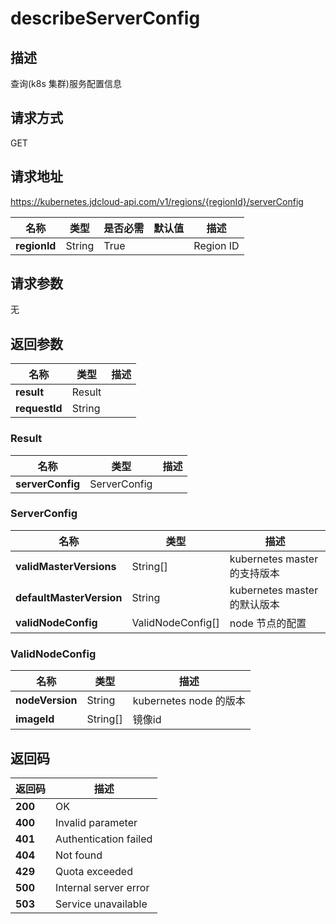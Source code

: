 # describeServerConfig


## 描述
查询(k8s 集群)服务配置信息

## 请求方式
GET

## 请求地址
https://kubernetes.jdcloud-api.com/v1/regions/{regionId}/serverConfig

|名称|类型|是否必需|默认值|描述|
|---|---|---|---|---|
|**regionId**|String|True| |Region ID|

## 请求参数
无


## 返回参数
|名称|类型|描述|
|---|---|---|
|**result**|Result| |
|**requestId**|String| |

### Result
|名称|类型|描述|
|---|---|---|
|**serverConfig**|ServerConfig| |
### ServerConfig
|名称|类型|描述|
|---|---|---|
|**validMasterVersions**|String[]|kubernetes master 的支持版本|
|**defaultMasterVersion**|String|kubernetes master 的默认版本|
|**validNodeConfig**|ValidNodeConfig[]|node 节点的配置|
### ValidNodeConfig
|名称|类型|描述|
|---|---|---|
|**nodeVersion**|String|kubernetes node 的版本|
|**imageId**|String[]|镜像id|

## 返回码
|返回码|描述|
|---|---|
|**200**|OK|
|**400**|Invalid parameter|
|**401**|Authentication failed|
|**404**|Not found|
|**429**|Quota exceeded|
|**500**|Internal server error|
|**503**|Service unavailable|
